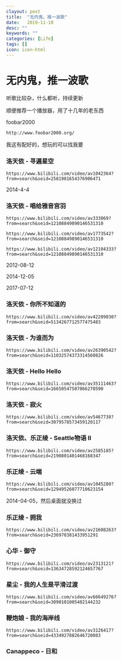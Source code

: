 ```yaml
---
clayout: post
title:  "无内鬼，推一波歌"
date:   2019-11-10
desc: ""
keywords: ""
categories: [Life]
tags: []
icon: icon-html
---
```


#  无内鬼，推一波歌

听歌比较杂，什么都听，持续更新

顺便推荐一个播放器，用了十几年的老东西

foobar2000

```
http://www.foobar2000.org/
```

我这有配好的，想玩的可以找我要



### 洛天依 - 寻遍星空

```
https://www.bilibili.com/video/av1042364?from=search&seid=2581981654376906471
```

2014-4-4



### 洛天依 - 唱给雅音宫羽

```
https://www.bilibili.com/video/av333069?from=search&seid=12108849890146531310

https://www.bilibili.com/video/av1773542?from=search&seid=12108849890146531310

https://www.bilibili.com/video/av12104333?from=search&seid=12108849890146531310
```

2012-08-12

2014-12-05

2017-07-12


### 洛天依 - 你所不知道的

```
https://www.bilibili.com/video/av42289030?from=search&seid=5134267712577475483
```



### 洛天依 - 为谁而为

```
https://www.bilibili.com/video/av26390542?from=search&seid=11032574373314560826
```



### 洛天依 - Hello Hello

```
https://www.bilibili.com/video/av35111463?from=search&seid=16650547507866270590
```



### 洛天依 - 寂火

```
https://www.bilibili.com/video/av5467738?from=search&seid=3079578573459120117
```



### 洛天依、乐正绫 - Seattle物语 II

```
https://www.bilibili.com/video/av2585185?from=search&seid=2190801401468168347
```



### 乐正绫 - 云端

```
https://www.bilibili.com/video/av1045280?from=search&seid=12949526077710623154
```

2014-04-05，然后桌面就没换过



### 乐正绫 - 拥我

```
https://www.bilibili.com/video/av21608263?from=search&seid=236970381433951291
```



### 心华 - 御守

```
https://www.bilibili.com/video/av2313121?from=search&seid=13634728592124657767
```



### 星尘 - 我的人生是平滑过渡

```
https://www.bilibili.com/video/av66649276?from=search&seid=3090101005402144232
```



### 鞭炮娘 - 我的海岸线

```
https://www.bilibili.com/video/av3126417?from=search&seid=4334927882646720083
```



### Canappeco - 日和

